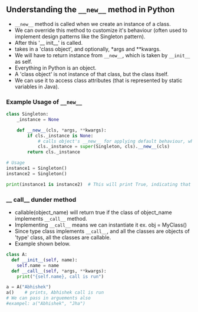 ## Understanding the `__new__` method in Python

- `__new__` method is called when we create an instance of a class.
- We can override this method to customize it's behaviour (often used to implement design patterns like the Singleton pattern).
- After this '__ init__' is called.
- takes in a 'class object', and optionally, *args and **kwargs.
- We will have to return instance from `__new__`, which is taken by `__init__` as self.
- Everything in Python is an object.
- A 'class object' is not instance of that class, but the class itself.
- We can use it to access class attributes (that is represented by static variables in Java).

### Example Usage of `__new__`

```python
class Singleton:
    _instance = None

    def __new__(cls, *args, **kwargs):
        if cls._instance is None:
            # calls object's __new__ for applying default behaviour, which is object creation of Singleton class here
            cls._instance = super(Singleton, cls).__new__(cls)   
        return cls._instance

# Usage
instance1 = Singleton()
instance2 = Singleton()

print(instance1 is instance2)  # This will print True, indicating that both variables refer to the same instance.
```

### __ call__ dunder method
- callable(object_name) will return true if the class of object_name implements `__call__` method.
- Implementing `__call__` means we can instantiate it ex. obj = MyClass()
- Since type class implements `__call__`, and all the classes are objects of 'type' class, all the classes are callable.
- Example shown below.
```python
class A:
  def __init__(self, name):
    self.name = name  
  def __call__(self, *args, **kwargs):
    print("{self.name}, call is run")

a = A("Abhishek")
a()    # prints, Abhishek call is run
# We can pass in arguements also
#exampel: a("Abhishek", "Jha")
```
